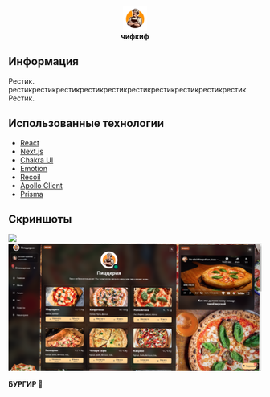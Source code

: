 <p align="center">
	<img src="public/images/chief.jpg" alt="Logo" width="48"/>
	<br/>
	<b>чифкиф</b>
</div>

## Информация

Рестик. рестикрестикрестикрестикрестикрестикрестикрестикрестикрестик Рестик.

## Использованные технологии

- [React](https://reactjs.org/)
- [Next.js](https://nextjs.org/)
- [Chakra UI](https://next.chakra-ui.com/)
- [Emotion](https://emotion.sh/)
- [Recoil](https://recoiljs.org/)
- [Apollo Client](https://www.apollographql.com/docs/react/)
- [Prisma](https://prisma.io/)

## Скриншоты

![](screenshots/flow.gif) 
![](screenshots/menu.png) 

<b> БУРГИР 🍔 </b>
